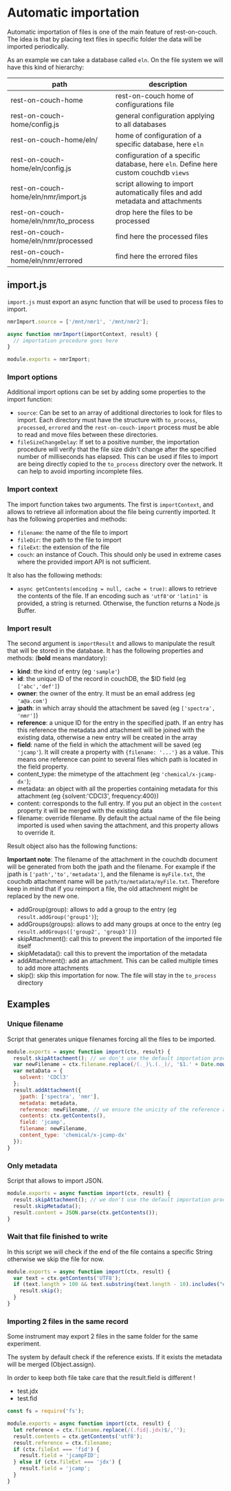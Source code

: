 # Automatic importation

Automatic importation of files is one of the main feature of rest-on-couch. The idea
is that by placing text files in specific folder the data will be imported periodically.

As an example we can take a database called `eln`. On the file system we will have this
kind of hierarchy:

| path                                  | description                                                                          |
| ------------------------------------- | ------------------------------------------------------------------------------------ |
| rest-on-couch-home                    | rest-on-couch home of configurations file                                            |
| rest-on-couch-home/config.js          | general configuration applying to all databases                                      |
| rest-on-couch-home/eln/               | home of configuration of a specific database, here `eln`                             |
| rest-on-couch-home/eln/config.js      | configuration of a specific database, here `eln`. Define here custom couchdb `views` |
| rest-on-couch-home/eln/nmr/import.js  | script allowing to import automatically files and add metadata and attachments       |
| rest-on-couch-home/eln/nmr/to_process | drop here the files to be processed                                                  |
| rest-on-couch-home/eln/nmr/processed  | find here the processed files                                                        |
| rest-on-couch-home/eln/nmr/errored    | find here the errored files                                                          |

## import.js

`import.js` must export an async function that will be used to process files to import.

```js
nmrImport.source = ['/mnt/nmr1', '/mnt/nmr2'];

async function nmrImport(importContext, result) {
  // importation procedure goes here
}

module.exports = nmrImport;
```

### Import options

Additional import options can be set by adding some properties to the import function:

- `source`: Can be set to an array of additional directories to look for files to import.
  Each directory must have the structure with `to_process`, `processed`, `errored` and the
  `rest-on-couch-import` process must be able to read and move files between these directories.
- `fileSizeChangeDelay`: If set to a positive number, the importation procedure
  will verify that the file size didn't change after the specified number of milliseconds
  has elapsed. This can be used if files to import are being directly copied to the `to_process`
  directory over the network. It can help to avoid importing incomplete files.

### Import context

The import function takes two arguments. The first is `importContext`, and allows to retrieve all information about the file being currently imported. It has the following properties and methods:

- `filename`: the name of the file to import
- `fileDir`: the path to the file to import
- `fileExt`: the extension of the file
- `couch`: an instance of Couch. This should only be used in extreme cases where the provided import API is not sufficient.

It also has the following methods:

- `async getContents(encoding = null, cache = true)`: allows to retrieve the
  contents of the file. If an encoding such as `'utf8'`or `'latin1'` is provided,
  a string is returned. Otherwise, the function returns a Node.js Buffer.

### Import result

The second argument is `importResult` and allows to manipulate the result that will be stored in the database. It has the following properties and methods: (**bold** means mandatory):

- **kind**: the kind of entry (eg `'sample'`)
- **id**: the unique ID of the record in couchDB, the $ID field (eg `['abc','def']`)
- **owner**: the owner of the entry. It must be an email address (eg `'a@a.com'`)
- **jpath**: in which array should the attachment be saved (eg `['spectra', 'nmr']`)
- **reference**: a unique ID for the entry in the specified jpath. If an entry has
  this reference the metadata and attachment will be joined with the existing data,
  otherwise a new entry will be created in the array
- **field**: name of the field in which the attachment will be saved (eg `'jcamp'`).
  It will create a property with `{filename: '...'}` as a value. This means one reference
  can point to several files which path is located in the field property.
- content_type: the mimetype of the attachment (eg `'chemical/x-jcamp-dx'`);
- metadata: an object with all the properties containing metadata for this attachment (eg {solvent:'CDCl3', frequency:400})
- content: corresponds to the full entry. If you put an object in the `content` property it will be merged with the existing
  data
- filename: override filename. By default the actual name of the file being imported is used when saving the attachment, and this property allows to override it.

Result object also has the following functions:

**Important note**: The filename of the attachment in the couchdb document will be generated from both the jpath and the filename. For example if the jpath is `['path','to','metadata']`, and the filename is `myFile.txt`, the couchdb attachment name will be `path/to/metadata/myFile.txt`. Therefore keep in mind that if you reimport a file, the old attachment might be replaced by the new one.

- addGroup(group): allows to add a group to the entry (eg `result.addGroup('group1')`);
- addGroups(groups): allows to add many groups at once to the entry (eg `result.addGroups(['group2', 'group3'])`)
- skipAttachment(): call this to prevent the importation of the imported file itself
- skipMetadata(): call this to prevent the importation of the metadata
- addAttachment(): add an attachment. This can be called multiple times to add more attachments
- skip(): skip this importation for now. The file will stay in the `to_process` directory

## Examples

### Unique filename

Script that generates unique filenames forcing all the files to be imported.

```js
module.exports = async function import(ctx, result) {
  result.skipAttachment(); // we don't use the default importation procedure
  var newFilename = ctx.filename.replace(/(._)\.(._)/, '$1.' + Date.now() + '.$2');
  var metaData = {
    solvent: 'CDCl3'
  };
  result.addAttachment({
    jpath: ['spectra', 'nmr'],
    metadata: metadata,
    reference: newFilename, // we ensure the unicity of the reference as well
    contents: ctx.getContents(),
    field: 'jcamp',
    filename: newFilename,
    content_type: 'chemical/x-jcamp-dx'
  });
}
```

### Only metadata

Script that allows to import JSON.

```js
module.exports = async function import(ctx, result) {
  result.skipAttachment(); // we don't use the default importation procedure
  result.skipMetadata();
  result.content = JSON.parse(ctx.getContents());
}
```

### Wait that file finished to write

In this script we will check if the end of the file contains a specific String otherwise
we skip the file for now.

```js
module.exports = async function import(ctx, result) {
  var text = ctx.getContents('UTF8');
  if (text.length > 100 && text.substring(text.length - 10).includes("##END")) {
    result.skip();
  }
}
```

### Importing 2 files in the same record

Some instrument may export 2 files in the same folder for the same experiment.

The system by default check if the reference exists. If it exists the metadata will be
merged (Object.assign).

In order to keep both file take care that the result.field is different !

- test.jdx
- test.fid

```js
const fs = require('fs');

module.exports = async function import(ctx, result) {
  let reference = ctx.filename.replace(/(.fid|.jdx)$/,'');
  result.contents = ctx.getContents('utf8');
  result.reference = ctx.filename;
  if (ctx.fileExt === 'fid') {
    result.field = 'jcampFID';
  } else if (ctx.fileExt === 'jdx') {
    result.field = 'jcamp';
  }
}
```
